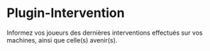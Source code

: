 # Plugin-Intervention
Informez vos joueurs des dernières interventions effectués sur vos machines, ainsi que celle(s) avenir(s).
